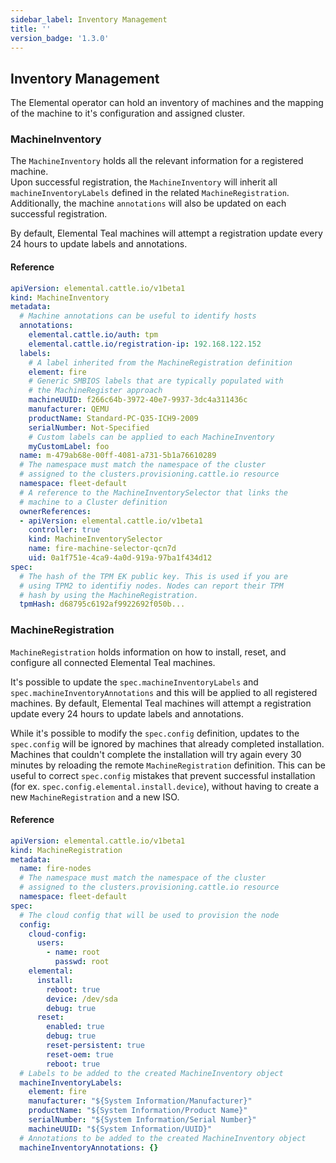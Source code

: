 ```yaml
---
sidebar_label: Inventory Management
title: ''
version_badge: '1.3.0'
---
```


<head>
  <link rel="canonical" href="https://elemental.docs.rancher.com/inventory-management"/>
</head>

## Inventory Management

The Elemental operator can hold an inventory of machines and
the mapping of the machine to it's configuration and assigned cluster.

### MachineInventory

The `MachineInventory` holds all the relevant information for a registered machine.  
Upon successful registration, the `MachineInventory` will inherit all `machineInventoryLabels` defined in the related `MachineRegistration`.  
Additionally, the machine `annotations` will also be updated on each successful registration.  

By default, Elemental Teal machines will attempt a registration update every 24 hours to update labels and annotations.  

#### Reference

```yaml
apiVersion: elemental.cattle.io/v1beta1
kind: MachineInventory
metadata:
  # Machine annotations can be useful to identify hosts
  annotations:
    elemental.cattle.io/auth: tpm
    elemental.cattle.io/registration-ip: 192.168.122.152
  labels:
    # A label inherited from the MachineRegistration definition
    element: fire
    # Generic SMBIOS labels that are typically populated with
    # the MachineRegister approach
    machineUUID: f266c64b-3972-40e7-9937-3dc4a311436c
    manufacturer: QEMU
    productName: Standard-PC-Q35-ICH9-2009
    serialNumber: Not-Specified
    # Custom labels can be applied to each MachineInventory
    myCustomLabel: foo 
  name: m-479ab68e-00ff-4081-a731-5b1a76610289
  # The namespace must match the namespace of the cluster
  # assigned to the clusters.provisioning.cattle.io resource
  namespace: fleet-default
  # A reference to the MachineInventorySelector that links the 
  # machine to a Cluster definition
  ownerReferences:
  - apiVersion: elemental.cattle.io/v1beta1
    controller: true
    kind: MachineInventorySelector
    name: fire-machine-selector-qcn7d
    uid: 0a1f751e-4ca9-4a0d-919a-97ba1f434d12
spec:
  # The hash of the TPM EK public key. This is used if you are
  # using TPM2 to identifiy nodes. Nodes can report their TPM
  # hash by using the MachineRegistration.
  tpmHash: d68795c6192af9922692f050b...
```

### MachineRegistration

`MachineRegistration` holds information on how to install, reset, and configure all connected Elemental Teal machines.  

It's possible to update the `spec.machineInventoryLabels` and `spec.machineInventoryAnnotations` and this will be applied to all registered machines.
By default, Elemental Teal machines will attempt a registration update every 24 hours to update labels and annotations.

While it's possible to modify the `spec.config` definition, updates to the `spec.config` will be ignored by machines that already completed installation.
Machines that couldn't complete the installation will try again every 30 minutes by reloading the remote `MachineRegistration` definition. This can be useful to correct `spec.config` mistakes that prevent successful installation (for ex. `spec.config.elemental.install.device`), without having to create a new `MachineRegistration` and a new ISO.  

#### Reference

```yaml
apiVersion: elemental.cattle.io/v1beta1
kind: MachineRegistration
metadata:
  name: fire-nodes
  # The namespace must match the namespace of the cluster
  # assigned to the clusters.provisioning.cattle.io resource
  namespace: fleet-default
spec:
  # The cloud config that will be used to provision the node
  config:
    cloud-config:
      users:
        - name: root
          passwd: root
    elemental:
      install:
        reboot: true
        device: /dev/sda
        debug: true
      reset:
        enabled: true
        debug: true
        reset-persistent: true
        reset-oem: true
        reboot: true
  # Labels to be added to the created MachineInventory object
  machineInventoryLabels:
    element: fire
    manufacturer: "${System Information/Manufacturer}"
    productName: "${System Information/Product Name}"
    serialNumber: "${System Information/Serial Number}"
    machineUUID: "${System Information/UUID}"
  # Annotations to be added to the created MachineInventory object
  machineInventoryAnnotations: {}
```

